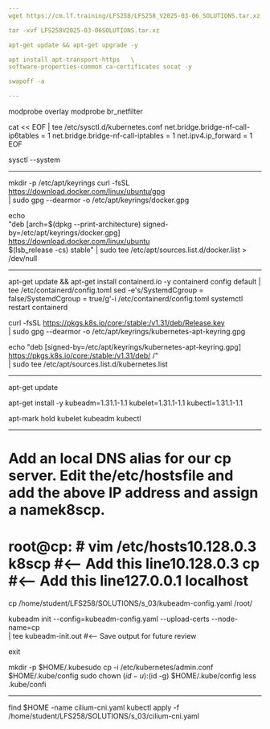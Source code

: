 ```yaml
---
wget https://cm.lf.training/LFS258/LFS258_V2025-03-06_SOLUTIONS.tar.xz --user=LFtraining --password=Penguin2014

tar -xvf LFS258V2025-03-06SOLUTIONS.tar.xz

apt-get update && apt-get upgrade -y

apt install apt-transport-https   \
software-properties-common ca-certificates socat -y

swapoff -a

---
```


modprobe overlay
modprobe br_netfilter


cat << EOF | tee /etc/sysctl.d/kubernetes.conf
net.bridge.bridge-nf-call-ip6tables = 1
net.bridge.bridge-nf-call-iptables = 1
net.ipv4.ip_forward = 1
EOF


sysctl --system

---

mkdir -p /etc/apt/keyrings
curl -fsSL https://download.docker.com/linux/ubuntu/gpg \
| sudo gpg --dearmor -o /etc/apt/keyrings/docker.gpg


echo \
"deb [arch=$(dpkg --print-architecture) signed-by=/etc/apt/keyrings/docker.gpg] \
https://download.docker.com/linux/ubuntu \
$(lsb_release -cs) stable" | sudo tee /etc/apt/sources.list.d/docker.list > /dev/null

---

apt-get update &&  apt-get install containerd.io -y
containerd config default | tee /etc/containerd/config.toml
sed -e's/SystemdCgroup = false/SystemdCgroup = true/g'-i /etc/containerd/config.toml
systemctl restart containerd



curl -fsSL https://pkgs.k8s.io/core:/stable:/v1.31/deb/Release.key \
| sudo gpg --dearmor -o /etc/apt/keyrings/kubernetes-apt-keyring.gpg



echo "deb [signed-by=/etc/apt/keyrings/kubernetes-apt-keyring.gpg] \
https://pkgs.k8s.io/core:/stable:/v1.31/deb/ /" \
| sudo tee /etc/apt/sources.list.d/kubernetes.list

---


apt-get update


apt-get install -y kubeadm=1.31.1-1.1 kubelet=1.31.1-1.1 kubectl=1.31.1-1.1

apt-mark hold kubelet kubeadm kubectl


---

# Add an local DNS alias for our cp server.  Edit the/etc/hostsfile and add the above IP address and assign a namek8scp.
# root@cp: ̃# vim /etc/hosts10.128.0.3 k8scp    #<-- Add this line10.128.0.3 cp       #<-- Add this line127.0.0.1 localhost





cp /home/student/LFS258/SOLUTIONS/s_03/kubeadm-config.yaml /root/


kubeadm init --config=kubeadm-config.yaml --upload-certs --node-name=cp \
| tee kubeadm-init.out                 #<-- Save output for future review



exit


mkdir -p $HOME/.kubesudo cp -i /etc/kubernetes/admin.conf $HOME/.kube/config
sudo chown $(id -u):$(id -g) $HOME/.kube/config
less .kube/confi 

---

find $HOME -name cilium-cni.yaml
kubectl apply -f /home/student/LFS258/SOLUTIONS/s_03/cilium-cni.yaml

